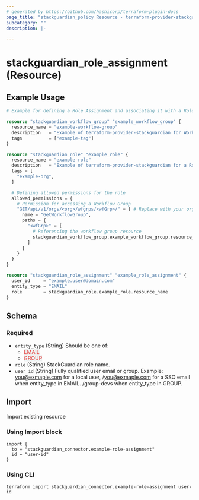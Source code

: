 ```yaml
---
# generated by https://github.com/hashicorp/terraform-plugin-docs
page_title: "stackguardian_policy Resource - terraform-provider-stackguardian"
subcategory: ""
description: |-

---
```


# stackguardian_role_assignment (Resource)

## Example Usage

```terraform
# Example for defining a Role Assignment and associating it with a Role and Workflow Group in StackGuardian

resource "stackguardian_workflow_group" "example_workflow_group" {
  resource_name = "example-workflow-group"
  description   = "Example of terraform-provider-stackguardian for Workflow Group"
  tags          = ["example-tag"]
}

resource "stackguardian_role" "example_role" {
  resource_name = "example-role"
  description   = "Example of terraform-provider-stackguardian for a Role"
  tags = [
    "example-org",
  ]

  # Defining allowed permissions for the role
  allowed_permissions = {
    # Permission for accessing a Workflow Group
    "GET/api/v1/orgs/<org>/wfgrps/<wfGrp>/" = { # Replace with your organization name
      name = "GetWorkflowGroup",
      paths = {
        "<wfGrp>" = [
          # Referencing the workflow group resource
          stackguardian_workflow_group.example_workflow_group.resource_name,
        ]
      }
    }
  }
}

resource "stackguardian_role_assignment" "example_role_assignment" {
  user_id     = "example.user@domain.com"
  entity_type = "EMAIL"
  role        = stackguardian_role.example_role.resource_name
}
```

<!-- schema generated by tfplugindocs -->
## Schema

### Required

- `entity_type` (String) Should be one of:
	- <span style="background-color: #eff0f0; color: #e53835;">EMAIL</span>
	- <span style="background-color: #eff0f0; color: #e53835;">GROUP</span>
- `role` (String) StackGuardian role name.
- `user_id` (String) Fully qualified user email or group. Example: you@exmaple.com for a local user, <SSO Login Method Identifier>/you@exmaple.com for a SSO email when entity_type in EMAIL. <SSO Login Method Identifier>/group-devs when entity_type in GROUP.



## Import

Import existing resource

### Using Import block
```
import {
  to = "stackguardian_connector.example-role-assignment"
  id = "user-id"
}
```

### Using CLI
```
terraform import stackguardian_connector.example-role-assignment user-id
```